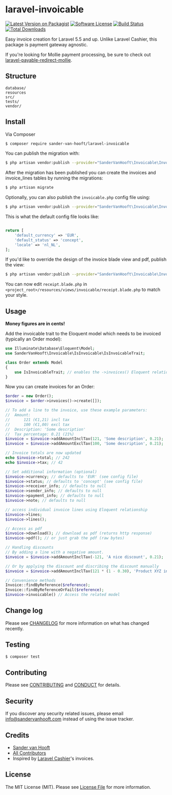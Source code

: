 # laravel-invoicable

[![Latest Version on Packagist][ico-version]][link-packagist]
[![Software License][ico-license]](LICENSE.md)
[![Build Status][ico-travis]][link-travis]
[![Total Downloads][ico-downloads]][link-downloads]

Easy invoice creation for Laravel 5.5 and up. Unlike Laravel Cashier, this package is payment gateway agnostic.

If you're looking for Mollie payment processing, be sure to check out [laravel-payable-redirect-mollie](https://github.com/sandervanhooft/laravel-payable-redirect-mollie).

## Structure

```
database/
resources
src/
tests/
vendor/
```

## Install

Via Composer

``` bash
$ composer require sander-van-hooft/laravel-invoicable
```

You can publish the migration with:

``` bash
$ php artisan vendor:publish --provider="SanderVanHooft\Invoicable\InvoicableServiceProvider" --tag="migrations"
```

After the migration has been published you can create the invoices and invoice_lines tables by running the migrations:

``` bash
$ php artisan migrate
```

Optionally, you can also publish the `invoicable.php` config file using:

``` bash
$ php artisan vendor:publish --provider="SanderVanHooft\Invoicable\InvoicableServiceProvider" --tag="config"
```

This is what the default config file looks like:

``` php

return [
    'default_currency' => 'EUR',
    'default_status' => 'concept',
    'locale' => 'nl_NL',
];
```

If you'd like to override the design of the invoice blade view and pdf, publish the view:

``` bash
$ php artisan vendor:publish --provider="SanderVanHooft\Invoicable\InvoicableServiceProvider" --tag="views"
```

You can now edit `receipt.blade.php` in `<project_root>/resources/views/invoicable/receipt.blade.php` to match your style.


## Usage

__Money figures are in cents!__

Add the invoicable trait to the Eloquent model which needs to be invoiced (typically an Order model):

``` php
use Illuminate\Database\Eloquent\Model;
use SanderVanHooft\Invoicable\IsInvoicable\IsInvoicableTrait;

class Order extends Model
{
    use IsInvoicableTrait; // enables the ->invoices() Eloquent relationship
}
```

Now you can create invoices for an Order:

``` php
$order = new Order();
$invoice = $order->invoices()->create([]);

// To add a line to the invoice, use these example parameters:
//  Amount:
//      121 (€1,21) incl tax
//      100 (€1,00) excl tax
//  Description: 'Some description'
//  Tax percentage: 0.21 (21%)
$invoice = $invoice->addAmountInclTax(121, 'Some description', 0.21);
$invoice = $invoice->addAmountExclTax(100, 'Some description', 0.21);

// Invoice totals are now updated
echo $invoice->total; // 242
echo $invoice->tax; // 42

// Set additional information (optional)
$invoice->currency; // defaults to 'EUR' (see config file)
$invoice->status; // defaults to 'concept' (see config file)
$invoice->receiver_info; // defaults to null
$invoice->sender_info; // defaults to null
$invoice->payment_info; // defaults to null
$invoice->note; // defaults to null

// access individual invoice lines using Eloquent relationship
$invoice->lines;
$invoice->lines();

// Access as pdf
$invoice->download(); // download as pdf (returns http response)
$invoice->pdf(); // or just grab the pdf (raw bytes)

// Handling discounts
// By adding a line with a negative amount.
$invoice = $invoice->addAmountInclTax(-121, 'A nice discount', 0.21);

// Or by applying the discount and discribing the discount manually
$invoice = $invoice->addAmountInclTax(121 * (1 - 0.30), 'Product XYZ incl 30% discount', 0.21);

// Convenience methods
Invoice::findByReference($reference);
Invoice::findByReferenceOrFail($reference);
$invoice->invoicable() // Access the related model
```


## Change log

Please see [CHANGELOG](CHANGELOG.md) for more information on what has changed recently.

## Testing

``` bash
$ composer test
```

## Contributing

Please see [CONTRIBUTING](CONTRIBUTING.md) and [CONDUCT](CONDUCT.md) for details.

## Security

If you discover any security related issues, please email info@sandervanhooft.com instead of using the issue tracker.

## Credits

- [Sander van Hooft][link-author]
- [All Contributors][link-contributors]
- Inspired by [Laravel Cashier](https://github.com/laravel/cashier)'s invoices.

## License

The MIT License (MIT). Please see [License File](LICENSE.md) for more information.

[ico-version]: https://img.shields.io/packagist/v/sander-van-hooft/laravel-invoicable.svg?style=flat-square
[ico-license]: https://img.shields.io/badge/license-MIT-brightgreen.svg?style=flat-square
[ico-travis]: https://img.shields.io/travis/sandervanhooft/laravel-invoicable/master.svg?style=flat-square
[ico-downloads]: https://img.shields.io/packagist/dt/sander-van-hooft/laravel-invoicable.svg?style=flat-square

[link-packagist]: https://packagist.org/packages/sander-van-hooft/laravel-invoicable
[link-travis]: https://travis-ci.org/sandervanhooft/laravel-invoicable
[link-downloads]: https://packagist.org/packages/sander-van-hooft/laravel-invoicable
[link-author]: https://github.com/sandervanhooft
[link-contributors]: ../../contributors
